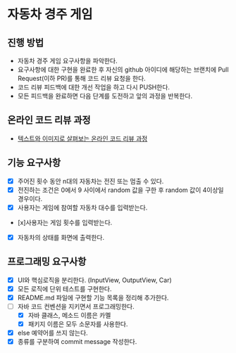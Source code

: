 # 자동차 경주 게임
## 진행 방법
* 자동차 경주 게임 요구사항을 파악한다.
* 요구사항에 대한 구현을 완료한 후 자신의 github 아이디에 해당하는 브랜치에 Pull Request(이하 PR)를 통해 코드 리뷰 요청을 한다.
* 코드 리뷰 피드백에 대한 개선 작업을 하고 다시 PUSH한다.
* 모든 피드백을 완료하면 다음 단계를 도전하고 앞의 과정을 반복한다.

## 온라인 코드 리뷰 과정
* [텍스트와 이미지로 살펴보는 온라인 코드 리뷰 과정](https://github.com/next-step/nextstep-docs/tree/master/codereview)

## 기능 요구사항
- [x] 주어진 횟수 동안 n대의 자동차는 전진 또는 멈출 수 있다.
- [x] 전진하는 조건은 0에서 9 사이에서 random 값을 구한 후 random 값이 4이상일 경우이다.
- [x] 사용자는 게임에 참여할 자동차 대수를 입력받는다.
- [x]사용자는 게임 횟수를 입력받는다.
- [x] 자동차의 상태를 화면에 출력한다.

## 프로그래밍 요구사항
- [x] UI와 핵심로직을 분리한다. (InputView, OutputView, Car)
- [x] 모든 로직에 단위 테스트를 구현한다.
- [x] README.md 파일에 구현할 기능 목록을 정리해 추가한다.
- [ ] 자바 코드 컨벤션을 지키면서 프로그래밍한다.
  - [x] 자바 클래스, 메소드 이름은 카멜
  - [x] 패키지 이름은 모두 소문자를 사용한다.
- [x] else 예약어를 쓰지 않는다.
- [x] 종류를 구분하여 commit message 작성한다.